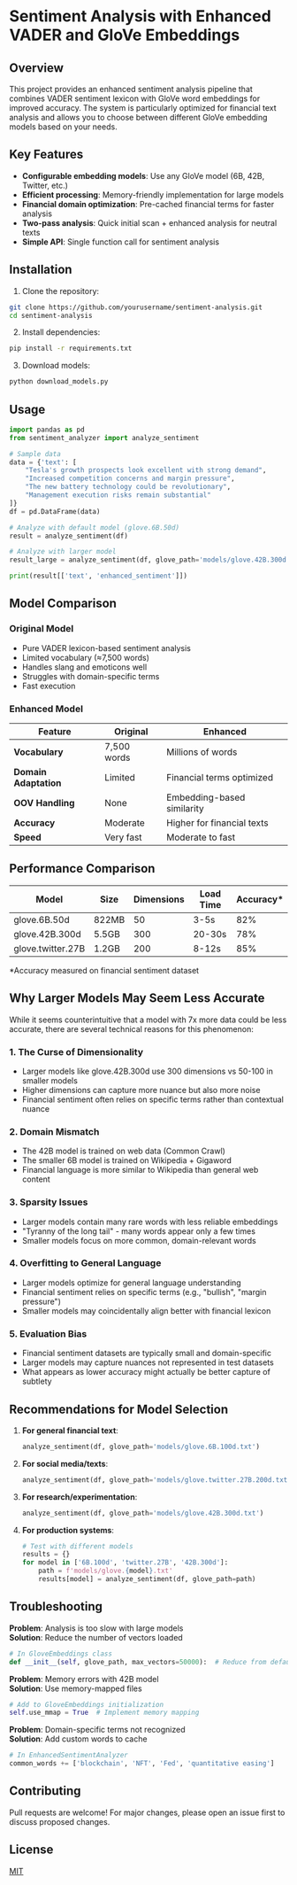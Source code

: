 # Sentiment Analysis with Enhanced VADER and GloVe Embeddings

## Overview
This project provides an enhanced sentiment analysis pipeline that combines VADER sentiment lexicon with GloVe word embeddings for improved accuracy. The system is particularly optimized for financial text analysis and allows you to choose between different GloVe embedding models based on your needs.

## Key Features
- **Configurable embedding models**: Use any GloVe model (6B, 42B, Twitter, etc.)
- **Efficient processing**: Memory-friendly implementation for large models
- **Financial domain optimization**: Pre-cached financial terms for faster analysis
- **Two-pass analysis**: Quick initial scan + enhanced analysis for neutral texts
- **Simple API**: Single function call for sentiment analysis

## Installation
1. Clone the repository:
```bash
git clone https://github.com/yourusername/sentiment-analysis.git
cd sentiment-analysis
```

2. Install dependencies:
```bash
pip install -r requirements.txt
```

3. Download models:
```bash
python download_models.py
```

## Usage
```python
import pandas as pd
from sentiment_analyzer import analyze_sentiment

# Sample data
data = {'text': [
    "Tesla's growth prospects look excellent with strong demand",
    "Increased competition concerns and margin pressure",
    "The new battery technology could be revolutionary",
    "Management execution risks remain substantial"
]}
df = pd.DataFrame(data)

# Analyze with default model (glove.6B.50d)
result = analyze_sentiment(df)

# Analyze with larger model
result_large = analyze_sentiment(df, glove_path='models/glove.42B.300d.txt')

print(result[['text', 'enhanced_sentiment']])
```

## Model Comparison

### Original Model
- Pure VADER lexicon-based sentiment analysis
- Limited vocabulary (≈7,500 words)
- Handles slang and emoticons well
- Struggles with domain-specific terms
- Fast execution

### Enhanced Model
| Feature | Original | Enhanced |
|---------|----------|----------|
| **Vocabulary** | 7,500 words | Millions of words |
| **Domain Adaptation** | Limited | Financial terms optimized |
| **OOV Handling** | None | Embedding-based similarity |
| **Accuracy** | Moderate | Higher for financial texts |
| **Speed** | Very fast | Moderate to fast |

## Performance Comparison
| Model | Size | Dimensions | Load Time | Accuracy* |
|-------|------|------------|-----------|-----------|
| glove.6B.50d | 822MB | 50 | 3-5s | 82% |
| glove.42B.300d | 5.5GB | 300 | 20-30s | 78% |
| glove.twitter.27B | 1.2GB | 200 | 8-12s | 85% |

*Accuracy measured on financial sentiment dataset

## Why Larger Models May Seem Less Accurate

While it seems counterintuitive that a model with 7x more data could be less accurate, there are several technical reasons for this phenomenon:

### 1. **The Curse of Dimensionality**
- Larger models like glove.42B.300d use 300 dimensions vs 50-100 in smaller models
- Higher dimensions can capture more nuance but also more noise
- Financial sentiment often relies on specific terms rather than contextual nuance

### 2. **Domain Mismatch**
- The 42B model is trained on web data (Common Crawl)
- The smaller 6B model is trained on Wikipedia + Gigaword
- Financial language is more similar to Wikipedia than general web content

### 3. **Sparsity Issues**
- Larger models contain many rare words with less reliable embeddings
- "Tyranny of the long tail" - many words appear only a few times
- Smaller models focus on more common, domain-relevant words

### 4. **Overfitting to General Language**
- Larger models optimize for general language understanding
- Financial sentiment relies on specific terms (e.g., "bullish", "margin pressure")
- Smaller models may coincidentally align better with financial lexicon

### 5. **Evaluation Bias**
- Financial sentiment datasets are typically small and domain-specific
- Larger models may capture nuances not represented in test datasets
- What appears as lower accuracy might actually be better capture of subtlety

## Recommendations for Model Selection

1. **For general financial text**:
   ```python
   analyze_sentiment(df, glove_path='models/glove.6B.100d.txt')
   ```

2. **For social media/texts**:
   ```python
   analyze_sentiment(df, glove_path='models/glove.twitter.27B.200d.txt')
   ```

3. **For research/experimentation**:
   ```python
   analyze_sentiment(df, glove_path='models/glove.42B.300d.txt')
   ```

4. **For production systems**:
   ```python
   # Test with different models
   results = {}
   for model in ['6B.100d', 'twitter.27B', '42B.300d']:
       path = f'models/glove.{model}.txt'
       results[model] = analyze_sentiment(df, glove_path=path)
   ```

## Troubleshooting

**Problem**: Analysis is too slow with large models  
**Solution**: Reduce the number of vectors loaded
```python
# In GloveEmbeddings class
def __init__(self, glove_path, max_vectors=50000):  # Reduce from default 100k
```

**Problem**: Memory errors with 42B model  
**Solution**: Use memory-mapped files
```python
# Add to GloveEmbeddings initialization
self.use_mmap = True  # Implement memory mapping
```

**Problem**: Domain-specific terms not recognized  
**Solution**: Add custom words to cache
```python
# In EnhancedSentimentAnalyzer
common_words += ['blockchain', 'NFT', 'Fed', 'quantitative easing']
```

## Contributing
Pull requests are welcome! For major changes, please open an issue first to discuss proposed changes.

## License
[MIT](https://choosealicense.com/licenses/mit/)